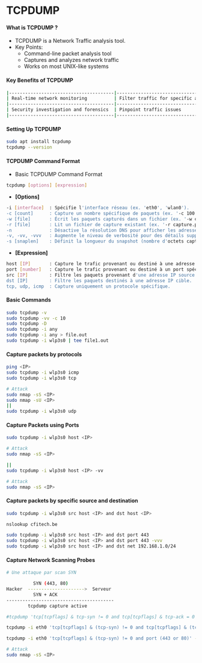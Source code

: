 # TCPDUMP

#### What is TCPDUMP ?

- TCPDUMP is a Network Traffic analysis tool.
- Key Points:
  - Command-line packet analysis tool
  - Captures and analyzes network traffic
  - Works on most UNIX-like systems

#### Key Benefits of TCPDUMP

```sh
|---------------------------------------|---------------------------------------|
| Real-time network monitoring          | Filter traffic for specific analysis  |
|---------------------------------------|---------------------------------------|
| Security investigation and forensics  | Pinpoint traffic issues               |
|---------------------------------------|---------------------------------------|
```

#### Setting Up TCPDUMP

```sh
sudo apt install tcpdump
tcpdump --version
```

#### TCPDUMP Command Format

- Basic TCPDUMP Command Format

```sh
tcpdump [options] [expression]
```

- **[Options]**

```sh
-i [interface]  : Spécifie l'interface réseau (ex. 'eth0', 'wlan0').
-c [count]      : Capture un nombre spécifique de paquets (ex. '-c 100' pour 100 paquets).
-w [file]       : Écrit les paquets capturés dans un fichier (ex. '-w capture.pcap').
-r [file]       : Lit un fichier de capture existant (ex. '-r capture.pcap').
-n              : Désactive la résolution DNS pour afficher les adresses IP brutes.
-v, -vv, -vvv   : Augmente le niveau de verbosité pour des détails supplémentaires.
-s [snaplen]    : Définit la longueur du snapshot (nombre d'octets capturés par paquet).
```

- **[Expression]**

```sh
host [IP]       : Capture le trafic provenant ou destiné à une adresse IP spécifique.
port [number]   : Capture le trafic provenant ou destiné à un port spécifique.
src [IP]        : Filtre les paquets provenant d'une adresse IP source.
dst [IP]        : Filtre les paquets destinés à une adresse IP cible.
tcp, udp, icmp  : Capture uniquement un protocole spécifique.
```

#### Basic Commands

```sh
sudo tcpdump -v
sudo tcpdump -vv -c 10
sudo tcpdump -D
sudo tcpdump -i any
sudo tcpdump -i any > file.out
sudo tcpdump -i wlp3s0 | tee file1.out
```

#### Capture packets by protocols

```sh
ping <IP>
sudo tcpdump -i wlp3s0 icmp
sudo tcpdump -i wlp3s0 tcp

# Attack
sudo nmap -sS <IP>
sudo nmap -sU <IP>
||
sudo tcpdump -i wlp3s0 udp
```

#### Capture Packets using Ports

```sh
sudo tcpdump -i wlp3s0 host <IP>

# Attack
sudo nmap -sS <IP>

||
sudo tcpdump -i wlp3s0 host <IP> -vv

# Attack
sudo nmap -sS <IP>
```

#### Capture packets by specific source and destination

```sh
sudo tcpdump -i wlp3s0 src host <IP> and dst host <IP>

nslookup cfitech.be

sudo tcpdump -i wlp3s0 src host <IP> and dst port 443
sudo tcpdump -i wlp3s0 src host <IP> and dst port 443 -vvv
sudo tcpdump -i wlp3s0 src host <IP> and dst net 192.168.1.0/24
```

#### Capture Network Scanning Probes

```sh
# Une attaque par scan SYN

          SYN (443, 80)
Hacker  --------------------->  Serveur
          SYN + ACK
----------------------------------------
        tcpdump capture active
```

```sh
#tcpdump 'tcp[tcpflags] & tcp-syn != 0 and tcp[tcpflags] & tcp-ack = 0'

tcpdump -i eth0 'tcp[tcpflags] & (tcp-syn) != 0 and tcp[tcpflags] & (tcp-ack) == 0 and (port 80 or port 443)'

tcpdump -i eth0 'tcp[tcpflags] & (tcp-syn) != 0 and port (443 or 80)' -w scan_probes.pcap

# Attack
sudo nmap -sS <IP>
```
